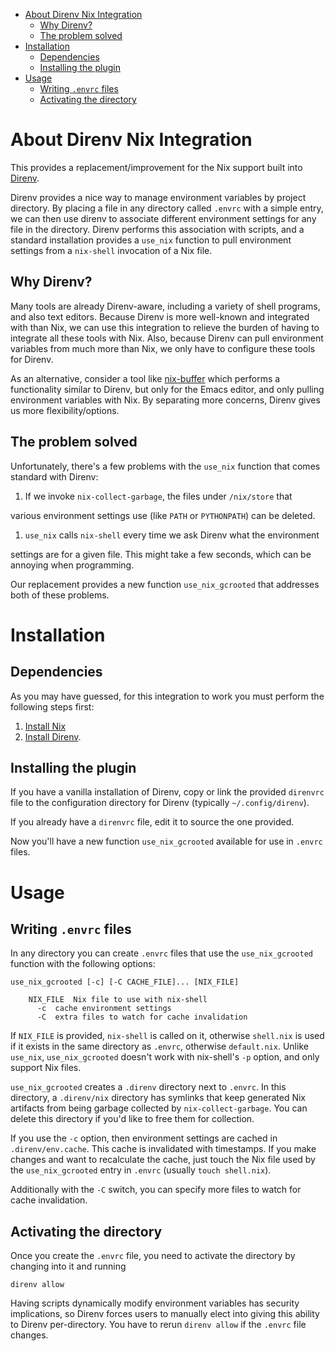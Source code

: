 - [About Direnv Nix Integration](#sec-1)
  - [Why Direnv?](#sec-1-1)
  - [The problem solved](#sec-1-2)
- [Installation](#sec-2)
  - [Dependencies](#sec-2-1)
  - [Installing the plugin](#sec-2-2)
- [Usage](#sec-3)
  - [Writing `.envrc` files](#sec-3-1)
  - [Activating the directory](#sec-3-2)


# About Direnv Nix Integration<a id="sec-1"></a>

This provides a replacement/improvement for the Nix support built into [Direnv](https://direnv.net/).

Direnv provides a nice way to manage environment variables by project directory. By placing a file in any directory called `.envrc` with a simple entry, we can then use direnv to associate different environment settings for any file in the directory. Direnv performs this association with scripts, and a standard installation provides a `use_nix` function to pull environment settings from a `nix-shell` invocation of a Nix file.

## Why Direnv?<a id="sec-1-1"></a>

Many tools are already Direnv-aware, including a variety of shell programs, and also text editors. Because Direnv is more well-known and integrated with than Nix, we can use this integration to relieve the burden of having to integrate all these tools with Nix. Also, because Direnv can pull environment variables from much more than Nix, we only have to configure these tools for Direnv.

As an alternative, consider a tool like [nix-buffer](https://github.com/shlevy/nix-buffer) which performs a functionality similar to Direnv, but only for the Emacs editor, and only pulling environment variables with Nix. By separating more concerns, Direnv gives us more flexibility/options.

## The problem solved<a id="sec-1-2"></a>

Unfortunately, there's a few problems with the `use_nix` function that comes standard with Direnv:

1.  If we invoke `nix-collect-garbage`, the files under `/nix/store` that

various environment settings use (like `PATH` or `PYTHONPATH`) can be deleted.

1.  `use_nix` calls `nix-shell` every time we ask Direnv what the environment

settings are for a given file. This might take a few seconds, which can be annoying when programming.

Our replacement provides a new function `use_nix_gcrooted` that addresses both of these problems.

# Installation<a id="sec-2"></a>

## Dependencies<a id="sec-2-1"></a>

As you may have guessed, for this integration to work you must perform the following steps first:

1.  [Install Nix](https://nixos.org/nix/manual/#chap-installation)
2.  [Install Direnv](https://github.com/direnv/direnv#install).

## Installing the plugin<a id="sec-2-2"></a>

If you have a vanilla installation of Direnv, copy or link the provided `direnvrc` file to the configuration directory for Direnv (typically `~/.config/direnv`).

If you already have a `direnvrc` file, edit it to source the one provided.

Now you'll have a new function `use_nix_gcrooted` available for use in `.envrc` files.

# Usage<a id="sec-3"></a>

## Writing `.envrc` files<a id="sec-3-1"></a>

In any directory you can create `.envrc` files that use the `use_nix_gcrooted` function with the following options:

```text
use_nix_gcrooted [-c] [-C CACHE_FILE]... [NIX_FILE]

    NIX_FILE  Nix file to use with nix-shell
	  -c  cache environment settings
	  -C  extra files to watch for cache invalidation
```

If `NIX_FILE` is provided, `nix-shell` is called on it, otherwise `shell.nix` is used if it exists in the same directory as `.envrc`, otherwise `default.nix`. Unlike `use_nix`, `use_nix_gcrooted` doesn't work with nix-shell's `-p` option, and only support Nix files.

`use_nix_gcrooted` creates a `.direnv` directory next to `.envrc`. In this directory, a `.direnv/nix` directory has symlinks that keep generated Nix artifacts from being garbage collected by `nix-collect-garbage`. You can delete this directory if you'd like to free them for collection.

If you use the `-c` option, then environment settings are cached in `.direnv/env.cache`. This cache is invalidated with timestamps. If you make changes and want to recalculate the cache, just touch the Nix file used by the `use_nix_gcrooted` entry in `.envrc` (usually `touch shell.nix`).

Additionally with the `-C` switch, you can specify more files to watch for cache invalidation.

## Activating the directory<a id="sec-3-2"></a>

Once you create the `.envrc` file, you need to activate the directory by changing into it and running

```shell
direnv allow
```

Having scripts dynamically modify environment variables has security implications, so Direnv forces users to manually elect into giving this ability to Direnv per-directory. You have to rerun `direnv allow` if the `.envrc` file changes.
